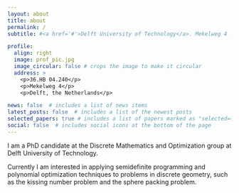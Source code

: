 ```yaml
---
layout: about
title: about
permalink: /
subtitle: #<a href='#'>Delft University of Technology</a>. Mekelweg 4 . Contacts. Moto. Etc.

profile:
  align: right
  image: prof_pic.jpg
  image_circular: false # crops the image to make it circular
  address: >
    <p>36.HB 04.240</p>
    <p>Mekelweg 4</p>
    <p>Delft, the Netherlands</p>

news: false  # includes a list of news items
latest_posts: false  # includes a list of the newest posts
selected_papers: true # includes a list of papers marked as "selected={true}"
social: false  # includes social icons at the bottom of the page
---
```


I am a PhD candidate at the Discrete Mathematics and Optimization group at Delft University of Technology.

Currently I am interested in applying semidefinite programming and polynomial optimization techniques to problems in discrete geometry, such as the kissing number problem and the sphere packing problem.  

<!-- Put your address / P.O. box / other info right below your picture. You can also disable any of these elements by editing `profile` property of the YAML header of your `_pages/about.md`. Edit `_bibliography/papers.bib` and Jekyll will render your [publications page](/al-folio/publications/) automatically. -->

<!-- Link to your social media connections, too. This theme is set up to use [Font Awesome icons](http://fortawesome.github.io/Font-Awesome/) and [Academicons](https://jpswalsh.github.io/academicons/), like the ones below. Add your Facebook, Twitter, LinkedIn, Google Scholar, or just disable all of them. -->
